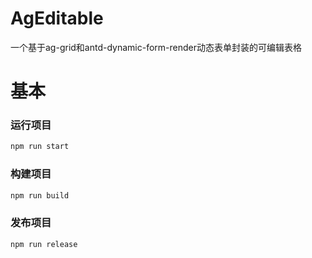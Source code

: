 # AgEditable
一个基于ag-grid和antd-dynamic-form-render动态表单封装的可编辑表格
# 基本
### 运行项目
```javascript
npm run start
```
### 构建项目
```javascript
npm run build
```
### 发布项目
```javascript
npm run release
```
